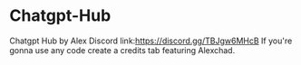 # Chatgpt-Hub
Chatgpt Hub by Alex
Discord link:https://discord.gg/TBJgw6MHcB
If you're gonna use any code create a credits tab featuring Alexchad.
